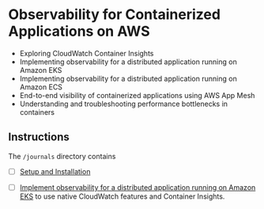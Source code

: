 # Observability for Containerized Applications on AWS

- Exploring CloudWatch Container Insights
- Implementing observability for a distributed application running on Amazon EKS
- Implementing observability for a distributed application running on Amazon ECS
- End-to-end visibility of containerized applications using AWS App Mesh
- Understanding and troubleshooting performance bottlenecks in containers

## Instructions

The `/journals` directory contains

- [ ] [Setup and Installation](journals/setup-and-installation.md)

- [ ] [Implement observability for a distributed application running on Amazon EKS](journals/eks-monitoring.md) to use native CloudWatch features and Container Insights.